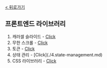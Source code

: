 [< 뒤로가기](../README.md)

## 프론트엔드 라이브러리

1. 캐러셀 슬라이드 - [Click](./1.carousel.md)
2. 무한 스크롤 - [Click](./2.infinite-scroll.md)
3. 토큰 - [Click](./3.token.md)
4. 상태 관리 - [Click](./4.state-management.md\)
5. CSS 라이브러리 - [Click](./5.css-library.md)









